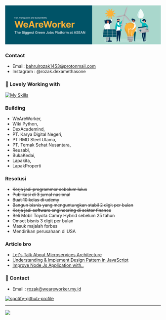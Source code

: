 <!--![Image Description](https://images6.alphacoders.com/882/thumb-1920-882696.jpg)-->
![image](https://github.com/Bahrul-Rozak/Bahrul-Rozak/blob/master/weareworker-cover.png?raw=true)


### Contact
- Email: bahrulrozak1453@protonmail.com
- Instagram : @rozak.dexamethasone

### 🚀 Lovely Working with
[![My Skills](https://skillicons.dev/icons?i=python,bootstrap,django,flask&theme=dark)](https://skillicons.dev)

### Building
- WeAreWorker,
- Wiki Python,
- DexAcademind,
- PT. Karya Digital Negeri,
- PT RMD Steel Utama,
- PT. Ternak Sehat Nusantara,
- Reusabl,
- BukaKedai,
- Lapakita,
- LapakProperti

### Resolusi
- ~~Kerja jadi programmer sebelum lulus~~
- ~~Publikasi di 3 jurnal nasional~~
- ~~Buat 10 kelas di udemy~~
- ~~Bangun bisnis yang menguntungkan stabil 2 digit per bulan~~
- ~~Kerja jadi software engineering di sektor finance~~
- Beli Mobil Toyota Camry Hybrid sebelum 25 tahun
- Omset bisnis 3 digit per bulan
- Masuk majalah forbes
- Mendirikan perusahaan di USA



### Article bro
- [Let's Talk About Microservices Architecture](https://medium.com/@bahrulrozak/lets-talk-about-microservices-architecture-f38eee796001)
- [Understanding & Implement Design Pattern in JavaScript](https://medium.com/@bahrulrozak/understanding-and-implementing-design-patterns-in-javascript-16551e3ae2aa)
- [Improve Node Js Application with..](https://medium.com/@bahrulrozak/implementation-of-clustering-techniques-to-improve-node-js-application-performance-85aa75255a17)

### 🧭 Contact
- Email : rozak@weareworker.my.id

[![spotify-github-profile](https://spotify-github-profile.kittinanx.com/api/view?uid=y815lrm95x23ga03elyv3x2jc&cover_image=true&theme=natemoo-re&show_offline=true&background_color=0000ff&interchange=true&bar_color=ff0000&bar_color_cover=true)](https://github.com/kittinan/spotify-github-profile)

---
[![](https://visitcount.itsvg.in/api?id=Bahrul-Rozak&icon=0&color=0)](https://visitcount.itsvg.in)

<!-- Proudly created with GPRM ( https://gprm.itsvg.in ) -->

